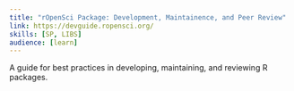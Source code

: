 ```yaml
---
title: "rOpenSci Package: Development, Maintainence, and Peer Review"
link: https://devguide.ropensci.org/
skills: [SP, LIBS]
audience: [learn]
---
```

A guide for best practices in developing, maintaining, and reviewing R packages.